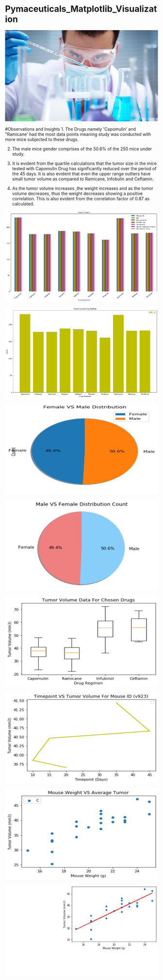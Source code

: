 # Pymaceuticals_Matplotlib_Visualization
  <p align="center">
  <img width="800" height="300" src="https://github.com/narayanan-nithya/Pymaceuticals_Matplotlib_Visualization/blob/master/Laboratory.jpg">
</p>
  #Observations and Insights
1. The Drugs namely 'Capomulin' and "Ramicane' had the most data points meaning study was conducted with more mice subjected      to these drugs.

2. The male mice gender comprises of the 50.6% of the 250 mice under study.

3. It is evident from the quartile calculations that the tumor size in the mice tested with Capomulin Drug has significantly      reduced over the period of the 45 days. It is also evident that even the upper range outliers have small tumor volume as      compared to Ramicane, Infobulin and Ceftamin.

4. As the tumor volume increases ,the weight increases and as the tumor volume decreases, thus the weight decreases showing a    positive correlation. This is also evident from the correlation factor of 0.87 as calculated.

<p align="center">
  <img width="800" height="300" src="https://github.com/narayanan-nithya/Pymaceuticals_Matplotlib_Visualization/blob/master/Bar%20Chart%201.png">
</p>
<p align="center">
  <img width="800" height="300" src="https://github.com/narayanan-nithya/Pymaceuticals_Matplotlib_Visualization/blob/master/Bar_viapyplot.png">
</p>
<p align="center">
  <img width="800" height="300" src="https://github.com/narayanan-nithya/Pymaceuticals_Matplotlib_Visualization/blob/master/pie%20chart.png">
</p>
<p align="center">
  <img width="800" height="300" src="https://github.com/narayanan-nithya/Pymaceuticals_Matplotlib_Visualization/blob/master/pie%20via%20pyplot.png">
</p>
<p align="center">
  <img width="800" height="300" src="https://github.com/narayanan-nithya/Pymaceuticals_Matplotlib_Visualization/blob/master/boxplot.png">
</p>
<p align="center">
  <img width="800" height="300" src="https://github.com/narayanan-nithya/Pymaceuticals_Matplotlib_Visualization/blob/master/timpoint%20vs%20mouse%20id.png">
</p>
<p align="center">
  <img width="800" height="300" src="https://github.com/narayanan-nithya/Pymaceuticals_Matplotlib_Visualization/blob/master/mouse%20weight%20vs%20tumor.png">
</p>

<p align="center">
  <img width="800" height="300" src="https://github.com/narayanan-nithya/Pymaceuticals_Matplotlib_Visualization/blob/master/regress%20mouse%20weight%20vs%20tumor.png">
</p>
